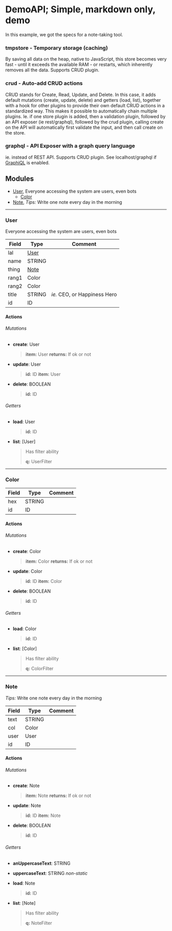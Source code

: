 # DemoAPI; Simple, markdown only, demo
In this example, we got the specs for a note-taking tool.


### tmpstore - Temporary storage (caching)
By saving all data on the heap, native to JavaScript, this store becomes very fast - until it exceeds the available RAM - or restarts, which inherently removes all the data. Supports CRUD plugin.


### crud - Auto-add CRUD actions
CRUD stands for Create, Read, Update, and Delete. In this case, it adds default mutations (create, update, delete) and getters (load, list), together with a hook for other plugins to provide their own default CRUD actions in a standardized way. This makes it possible to automatically chain multiple plugins. Ie. if one store plugin is added, then a validation plugin, followed by an API exposer (ie rest/graphql), followed by the crud plugin, calling create on the API will automatically first validate the input, and then call create on the store.


### graphql - API Exposer with a graph query language
ie. instead of REST API. Supports CRUD plugin. See localhost/graphql if [GraphiQL](https://github.com/graphql/graphiql) is enabled.


## Modules

- [User](#user), Everyone accessing the system are users, even bots
  - [Color](#color)
- [Note](#note), *Tips:* Write one note every day in the morning



---
### User
Everyone accessing the system are users, even bots

| Field | Type          | Comment                      |
|-------|---------------|------------------------------|
| lal   | [User](#user) |                              |
| name  | STRING        |                              |
| thing | [Note](#note) |                              |
| rang1 | Color         |                              |
| rang2 | Color         |                              |
| title | STRING        | *ie.* CEO, or Happiness Hero |
| id    | ID            |                              |

#### Actions

###### Mutations

- __create__: User
  > **item:** User
  > **returns:** If ok or not

- __update__: User
  > **id:** ID
  > **item:** User

- __delete__: BOOLEAN
  > **id:** ID

###### Getters

- __load__: User
  > **id:** ID

- __list__: [User]
  > Has filter ability
  >
  > **q:** UserFilter



---
### Color

| Field | Type   | Comment |
|-------|--------|---------|
| hex   | STRING |         |
| id    | ID     |         |

#### Actions

###### Mutations

- __create__: Color
  > **item:** Color
  > **returns:** If ok or not

- __update__: Color
  > **id:** ID
  > **item:** Color

- __delete__: BOOLEAN
  > **id:** ID

###### Getters

- __load__: Color
  > **id:** ID

- __list__: [Color]
  > Has filter ability
  >
  > **q:** ColorFilter



---
### Note
*Tips:* Write one note every day in the morning

| Field | Type   | Comment |
|-------|--------|---------|
| text  | STRING |         |
| col   | Color  |         |
| user  | User   |         |
| id    | ID     |         |

#### Actions

###### Mutations

- __create__: Note
  > **item:** Note
  > **returns:** If ok or not

- __update__: Note
  > **id:** ID
  > **item:** Note

- __delete__: BOOLEAN
  > **id:** ID

###### Getters

- __anUppercaseText__: STRING

- __uppercaseText__: STRING *non-static*

- __load__: Note
  > **id:** ID

- __list__: [Note]
  > Has filter ability
  >
  > **q:** NoteFilter
